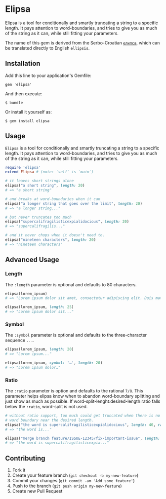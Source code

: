 # Elipsa

Elipsa is a tool for conditionally and smartly truncating a string to a
specific length. It pays attention to word-boundaries, and tries to give
you as much of the string as it can, while still fitting your parameters.

The name of this gem is derived from the Serbo-Croatian [`елипса`][elipsa],
which can be translated directly to English `ellipsis`.

[elipsa]: http://en.wiktionary.org/wiki/elipsa

## Installation

Add this line to your application's Gemfile:

    gem 'elipsa'

And then execute:

    $ bundle

Or install it yourself as:

    $ gem install elipsa

## Usage

`Elipsa` is a tool for conditionally and smartly truncating a string to a specific length. It pays attention to word-boundaries, and tries to give you as much of the string as it can, while still fitting your parameters.

``` ruby
require 'elipsa'
extend Elipsa # (note: `self` is `main`)

# it leaves short strings alone
elipsa("a short string", length: 20)
# => "a short string"

# and breaks at word-boundaries when it can
elipsa("a longer string that goes over the limit", length: 20)
# => "a longer string..."

# but never truncates too much
elipsa("supercalifragilisticexpialidocious", length: 20)
# => "supercalifragilis..."

# and it never chops when it doesn't need to.
elipsa("nineteen characters", length: 20)
# => "nineteen characters"
```

## Advanced Usage

### Length

The `:length` parameter is optional and defaults to 80 characters.

~~~ ruby
elipsa(lorem_ipsum)
# => "Lorem ipsum dolor sit amet, consectetur adipiscing elit. Duis mattis semper..."

elipsa(lorem_ipsum, length: 25)
# => "Lorem ipsum dolor sit..."
~~~

### Symbol

The `:symbol` parameter is optional and defaults to the three-character sequence `...`.

~~~ ruby
elipsa(lorem_ipsum, length: 20)
# => "Lorem ipsum..."

elipsa(lorem_ipsum, symbol: '…', length: 20)
# => "Lorem ipsum dolor…"
~~~

### Ratio

The `:ratio` parameter is option and defaults to the rational `7/8`. This parameter helps elipsa know when to abandon word-boundary splitting and just show as much as possible. If word-split-lenght:desired-length ratio falls below the `:ratio`, word-split is not used.

~~~ ruby
# without ratio support, too much could get truncated when there is no
# word boundary near the desired length.
elipsa("the word is supercalifragilisticexpialidocious", length: 40, ratio: 0)
# => "the word is..."

elipsa("merge branch feature/ISSUE-12345/fix-important-issue", length: 40)
# => "the word is supercalifragilisticexpia..."
~~~

## Contributing

1. Fork it
2. Create your feature branch (`git checkout -b my-new-feature`)
3. Commit your changes (`git commit -am 'Add some feature'`)
4. Push to the branch (`git push origin my-new-feature`)
5. Create new Pull Request
